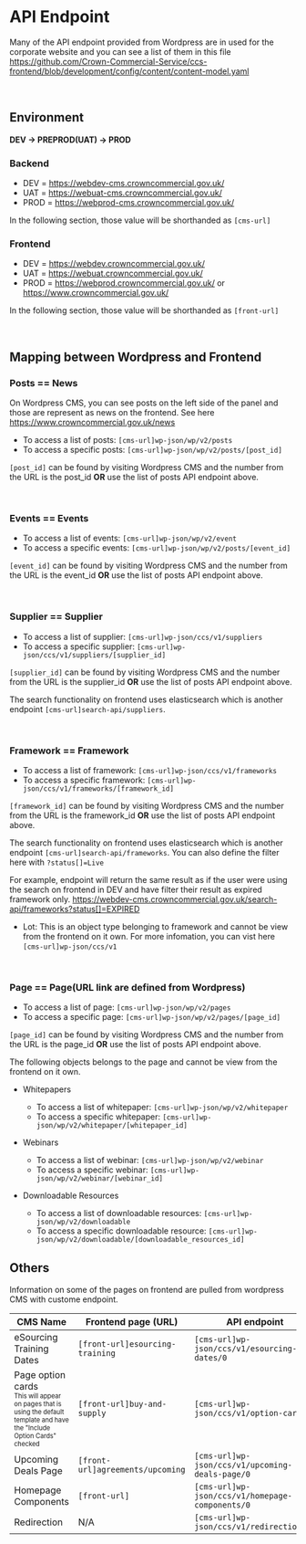 # API Endpoint

Many of the API endpoint provided from Wordpress are in used for the corporate website and you can see a list of them in this file 
https://github.com/Crown-Commercial-Service/ccs-frontend/blob/development/config/content/content-model.yaml

<br />

## Environment 

**DEV -> PREPROD(UAT) -> PROD**

### Backend 
* DEV = https://webdev-cms.crowncommercial.gov.uk/
* UAT = https://webuat-cms.crowncommercial.gov.uk/
* PROD = https://webprod-cms.crowncommercial.gov.uk/

In the following section, those value will be shorthanded as `[cms-url]`

### Frontend 
* DEV = https://webdev.crowncommercial.gov.uk/
* UAT = https://webuat.crowncommercial.gov.uk/
* PROD = https://webprod.crowncommercial.gov.uk/ or https://www.crowncommercial.gov.uk/

In the following section, those value will be shorthanded as `[front-url]`

<br />

## Mapping between Wordpress and Frontend

### **Posts == News**
On Wordpress CMS, you can see posts on the left side of the panel and those are represent as news on the frontend. See here https://www.crowncommercial.gov.uk/news

* To access a list of posts: `[cms-url]wp-json/wp/v2/posts`
* To access a specific posts: `[cms-url]wp-json/wp/v2/posts/[post_id]`

`[post_id]` can be found by visiting Wordpress CMS and the number from the URL is the post_id **OR** use the list of posts API endpoint above.

<br />

### **Events == Events** 

* To access a list of events: `[cms-url]wp-json/wp/v2/event`
* To access a specific events: `[cms-url]wp-json/wp/v2/posts/[event_id]`

`[event_id]` can be found by visiting Wordpress CMS and the number from the URL is the event_id **OR** use the list of posts API endpoint above.

<br />

### **Supplier == Supplier** 

* To access a list of supplier: `[cms-url]wp-json/ccs/v1/suppliers`
* To access a specific supplier: `[cms-url]wp-json/ccs/v1/suppliers/[supplier_id]`

`[supplier_id]` can be found by visiting Wordpress CMS and the number from the URL is the supplier_id **OR** use the list of posts API endpoint above.

The search functionality on frontend uses elasticsearch which is another endpoint `[cms-url]search-api/suppliers`. 

<br />

### **Framework == Framework** 

* To access a list of framework: `[cms-url]wp-json/ccs/v1/frameworks`
* To access a specific framework: `[cms-url]wp-json/ccs/v1/frameworks/[framework_id]`

`[framework_id]` can be found by visiting Wordpress CMS and the number from the URL is the framework_id **OR** use the list of posts API endpoint above.

The search functionality on frontend uses elasticsearch which is another endpoint `[cms-url]search-api/frameworks`. You can also define the filter here with `?status[]=Live`

For example, endpoint will return the same result as if the user were using the search on frontend in DEV and have filter their result as expired framework only. https://webdev-cms.crowncommercial.gov.uk/search-api/frameworks?status[]=EXPIRED


* Lot: This is an object type belonging to framework and cannot be view from the frontend on it own.
For more infomation, you can vist here `[cms-url]wp-json/ccs/v1`

<br />

### **Page == Page(URL link are defined from Wordpress)**

* To access a list of page: `[cms-url]wp-json/wp/v2/pages`
* To access a specific page: `[cms-url]wp-json/wp/v2/pages/[page_id]`

`[page_id]` can be found by visiting Wordpress CMS and the number from the URL is the page_id **OR** use the list of posts API endpoint above.

The following objects belongs to the page and cannot be view from the frontend on it own.
* Whitepapers
    * To access a list of whitepaper: `[cms-url]wp-json/wp/v2/whitepaper`
    * To access a specific whitepaper: `[cms-url]wp-json/wp/v2/whitepaper/[whitepaper_id]`
* Webinars
    * To access a list of webinar: `[cms-url]wp-json/wp/v2/webinar`
    * To access a specific webinar: `[cms-url]wp-json/wp/v2/webinar/[webinar_id]`

* Downloadable Resources
    * To access a list of downloadable resources: `[cms-url]wp-json/wp/v2/downloadable`
    * To access a specific downloadable resource: `[cms-url]wp-json/wp/v2/downloadable/[downloadable_resources_id]`


## Others

Information on some of the pages on frontend are pulled from wordpress CMS with custome endpoint. 


CMS Name | Frontend page (URL)| API endpoint
--- | --- | ---
eSourcing Training Dates |  `[front-url]esourcing-training`   |   `[cms-url]wp-json/ccs/v1/esourcing-dates/0`
Page option cards<br /><sub><sup>This will appear on pages that is using the default template and have the "Include Option Cards" checked</sup></sub> |  `[front-url]buy-and-supply`       |   `[cms-url]wp-json/ccs/v1/option-cards/0`
Upcoming Deals Page      |  `[front-url]agreements/upcoming`  |   `[cms-url]wp-json/ccs/v1/upcoming-deals-page/0`
Homepage Components      |  `[front-url]`                     |   `[cms-url]wp-json/ccs/v1/homepage-components/0`
Redirection              |   N/A                              |   `[cms-url]wp-json/ccs/v1/redirections/0`
